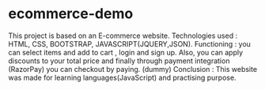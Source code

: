 # ecommerce-demo
This project is based on an E-commerce website.
Technologies used : HTML, CSS, BOOTSTRAP, JAVASCRIPT(JQUERY,JSON). 
Functioning : you can select items and add to cart , login and sign up. Also, you can apply discounts to your total price and finally through payment integration (RazorPay) you can checkout by paying. (dummy)
Conclusion : This website was made for learning languages(JavaScript) and practising purpose. 
